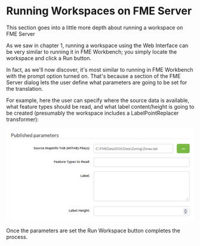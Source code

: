 # Running Workspaces on FME Server

This section goes into a little more depth about running a workspace on FME Server

As we saw in chapter 1, running a workspace using the Web Interface can be very similar to running it in FME Workbench; you simply locate the workspace and click a Run button.

In fact, as we'll now discover, it's most similar to running in FME Workbench with the prompt option turned on. That's because a section of the FME Server dialog lets the user define what parameters are going to be set for the translation.

For example, here the user can specify where the source data is available, what feature types should be read, and what label content/height is going to be created (presumably the workspace includes a LabelPointReplacer transformer):

![](./Images/Img2.27.FMEServerRunUserParams.png)

Once the parameters are set the Run Workspace button completes the process.

